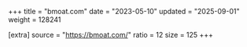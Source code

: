 +++
title = "bmoat.com"
date = "2023-05-10"
updated = "2025-09-01"
weight = 128241

[extra]
source = "https://bmoat.com/"
ratio = 12
size = 125
+++
